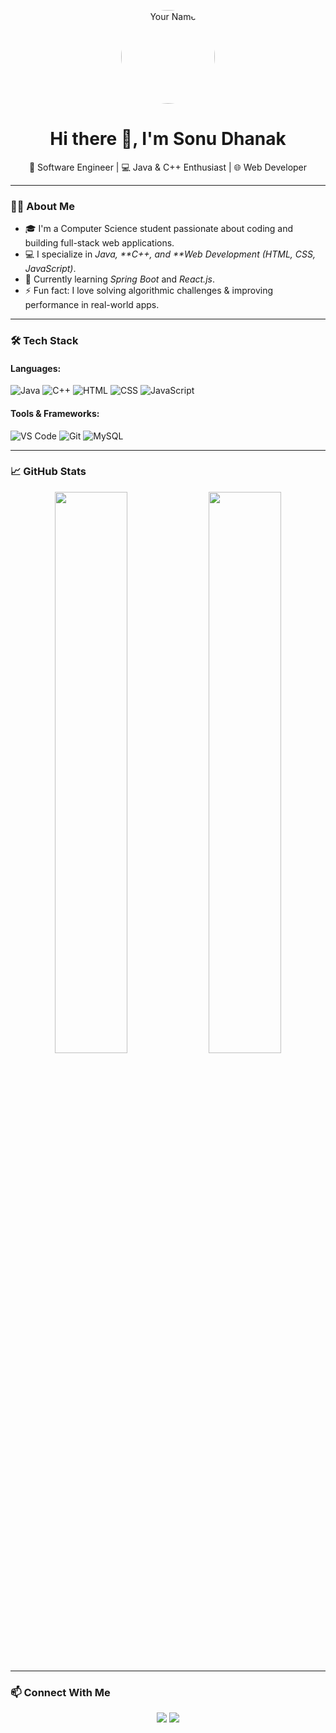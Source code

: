 <!-- Profile Image -->
<p align="center">
  <img src="https://avatars.githubusercontent.com/u/your-github-username" width="150" height="150" style="border-radius: 50%;" alt="Your Name"/>
</p>

<h1 align="center">Hi there 👋, I'm Sonu Dhanak</h1>

<p align="center">
  🚀 Software Engineer | 💻 Java & C++ Enthusiast | 🌐 Web Developer  
</p>

---

### 👨‍💻 About Me

- 🎓 I'm a Computer Science student passionate about coding and building full-stack web applications.
- 💻 I specialize in *Java, **C++, and **Web Development (HTML, CSS, JavaScript)*.
- 🌱 Currently learning *Spring Boot* and *React.js*.
- ⚡ Fun fact: I love solving algorithmic challenges & improving performance in real-world apps.

---

### 🛠 Tech Stack

#### Languages:
![Java](https://img.shields.io/badge/Java-ED8B00?style=for-the-badge&logo=java&logoColor=white)
![C++](https://img.shields.io/badge/C++-00599C?style=for-the-badge&logo=cplusplus&logoColor=white)
![HTML](https://img.shields.io/badge/HTML5-E34F26?style=for-the-badge&logo=html5&logoColor=white)
![CSS](https://img.shields.io/badge/CSS3-1572B6?style=for-the-badge&logo=css3&logoColor=white)
![JavaScript](https://img.shields.io/badge/JavaScript-F7DF1E?style=for-the-badge&logo=javascript&logoColor=black)

#### Tools & Frameworks:
![VS Code](https://img.shields.io/badge/VS%20Code-007ACC?style=for-the-badge&logo=visual-studio-code&logoColor=white)
![Git](https://img.shields.io/badge/Git-F05032?style=for-the-badge&logo=git&logoColor=white)
![MySQL](https://img.shields.io/badge/MySQL-4479A1?style=for-the-badge&logo=mysql&logoColor=white)

---

### 📈 GitHub Stats

<p align="center">
  <img src="https://github-readme-stats.vercel.app/api?username=your-github-username&show_icons=true&theme=tokyonight" width="48%" />
  <img src="https://github-readme-streak-stats.herokuapp.com/?user=your-github-username&theme=tokyonight" width="48%" />
</p>

---

### 📫 Connect With Me

<p align="center">
  <a href="https://www.linkedin.com/in/your-linkedin-id/"><img src="https://img.shields.io/badge/LinkedIn-blue?style=for-the-badge&logo=linkedin&logoColor=white"></a>
  <a href="mailto:youremail@example.com"><img src="https://img.shields.io/badge/Gmail-red?style=for-the-badge&logo=gmail&logoColor=white"></a>
</p>
